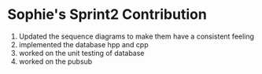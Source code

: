 # Sophie's Sprint2 Contribution

1. Updated the sequence diagrams to make them have a consistent feeling
2. implemented the database hpp and cpp
3. worked on the unit testing of database
4. worked on the pubsub
